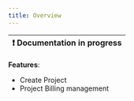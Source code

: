 ```yaml
---
title: Overview
---
```


| :exclamation:  Documentation in progress |
|------------------------------- |


__Features__: 
- Create Project
- Project Billing management
